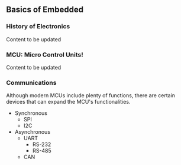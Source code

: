 ## Basics of Embedded

### History of Electronics
Content to be updated

### MCU: Micro Control Units!
Content to be updated

### Communications
Although modern MCUs include plenty of functions, there are certain devices that can expand the MCU's functionalities.

* Synchronous
  * SPI
  * I2C
* Asynchronous
  * UART
    * RS-232
    * RS-485
  * CAN